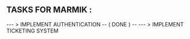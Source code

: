 ## TASKS FOR MARMIK : 

--- > IMPLEMENT AUTHENTICATION -- ( DONE ) -- 
--- > IMPLEMENT TICKETING SYSTEM


